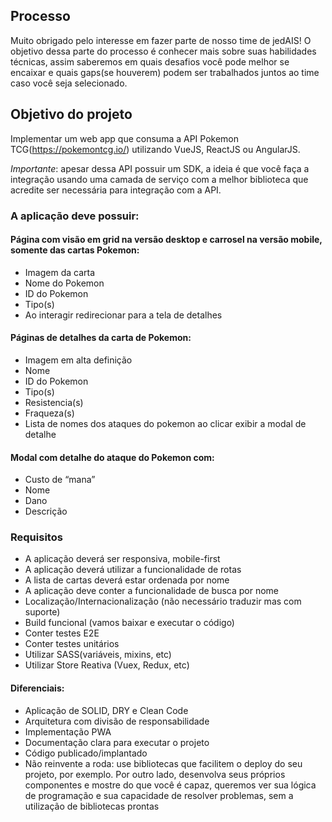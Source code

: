 ## Processo

Muito obrigado pelo interesse em fazer parte de nosso time de jedAIS!
O objetivo dessa parte do processo é conhecer mais sobre suas habilidades técnicas, assim saberemos em quais desafios você pode melhor se encaixar e quais gaps(se houverem) podem ser trabalhados juntos ao time caso você seja selecionado.

## Objetivo do projeto

Implementar um web app que consuma a API Pokemon TCG(https://pokemontcg.io/) utilizando VueJS, ReactJS ou AngularJS.

*Importante*: apesar dessa API possuir um SDK, a ideia é que você faça a integração usando uma camada de serviço com a melhor biblioteca que acredite ser necessária para integração com a API.

### A aplicação deve possuir:

#### Página com visão em grid na versão desktop e carrosel na versão mobile, somente das cartas Pokemon:

- Imagem da carta
- Nome do Pokemon
- ID do Pokemon
- Tipo(s)
- Ao interagir redirecionar para a tela de detalhes

#### Páginas de detalhes da carta de Pokemon:

- Imagem em alta definição
- Nome
- ID do Pokemon
- Tipo(s)
- Resistencia(s)
- Fraqueza(s)
- Lista de nomes dos ataques do pokemon ao clicar exibir a modal de detalhe

#### Modal com detalhe do ataque do Pokemon com:

- Custo de “mana”
- Nome
- Dano
- Descrição

### Requisitos

- A aplicação deverá ser responsiva, mobile-first
- A aplicação deverá utilizar a funcionalidade de rotas
- A lista de cartas deverá estar ordenada por nome
- A aplicação deve conter a funcionalidade de busca por nome
- Localização/Internacionalização (não necessário traduzir mas com suporte)
- Build funcional (vamos baixar e executar o código)
- Conter testes E2E
- Conter testes unitários
- Utilizar SASS(variáveis, mixins, etc)
- Utilizar Store Reativa (Vuex, Redux, etc)


#### Diferenciais:
- Aplicação de SOLID, DRY e Clean Code
- Arquitetura com divisão de responsabilidade
- Implementação PWA
- Documentação clara para executar o projeto
- Código publicado/implantado
- Não reinvente a roda: use bibliotecas que facilitem o deploy do seu projeto, por exemplo. Por outro lado, desenvolva seus próprios componentes e mostre do que você é capaz, queremos ver sua lógica de programação e sua capacidade de resolver problemas, sem a utilização de bibliotecas prontas